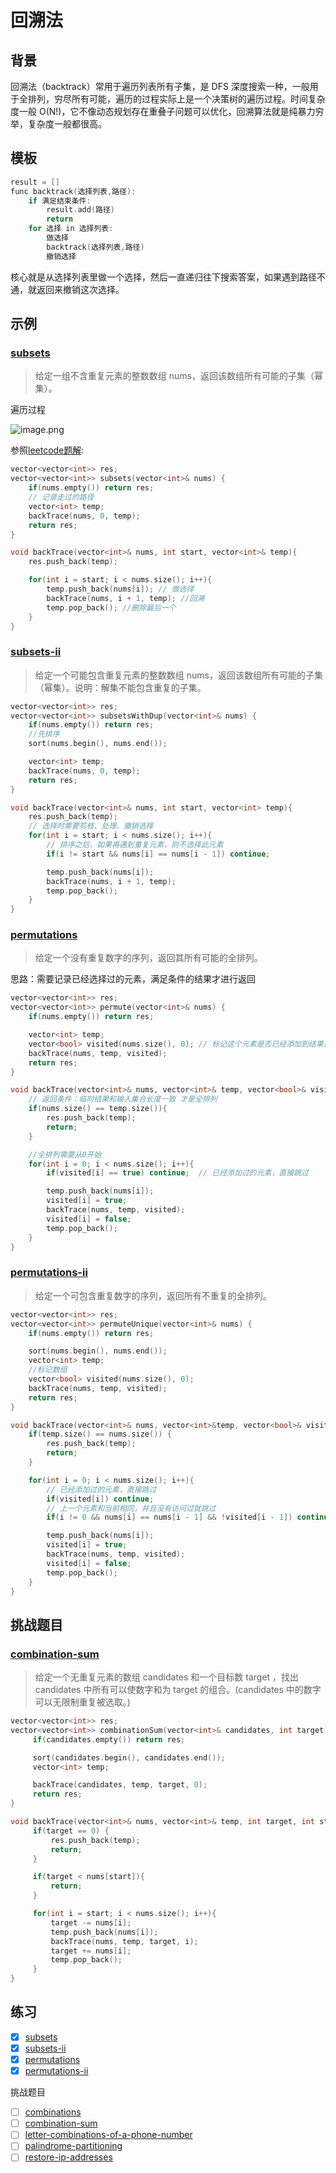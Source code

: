 # 回溯法

## 背景

回溯法（backtrack）常用于遍历列表所有子集，是 DFS 深度搜索一种，一般用于全排列，穷尽所有可能，遍历的过程实际上是一个决策树的遍历过程。时间复杂度一般 O(N!)，它不像动态规划存在重叠子问题可以优化，回溯算法就是纯暴力穷举，复杂度一般都很高。

## 模板

```c
result = []
func backtrack(选择列表,路径):
    if 满足结束条件:
        result.add(路径)
        return
    for 选择 in 选择列表:
        做选择
        backtrack(选择列表,路径)
        撤销选择
```

核心就是从选择列表里做一个选择，然后一直递归往下搜索答案，如果遇到路径不通，就返回来撤销这次选择。

## 示例

### [subsets](https://leetcode-cn.com/problems/subsets/)

> 给定一组不含重复元素的整数数组 nums，返回该数组所有可能的子集（幂集）。

遍历过程

![image.png](https://img.fuiboom.com/img/backtrack.png)

参照[leetcode题解](https://leetcode-cn.com/problems/subsets/solution/hui-su-si-xiang-tuan-mie-pai-lie-zu-he-zi-ji-wen-t/):

```c
vector<vector<int>> res;
vector<vector<int>> subsets(vector<int>& nums) {
    if(nums.empty()) return res;
    // 记录走过的路径
    vector<int> temp;
    backTrace(nums, 0, temp);
    return res;
}

void backTrace(vector<int>& nums, int start, vector<int>& temp){
    res.push_back(temp);

    for(int i = start; i < nums.size(); i++){
        temp.push_back(nums[i]); // 做选择
        backTrace(nums, i + 1, temp); //回溯
        temp.pop_back(); //删除最后一个
    }
}
```

### [subsets-ii](https://leetcode-cn.com/problems/subsets-ii/)

> 给定一个可能包含重复元素的整数数组 nums，返回该数组所有可能的子集（幂集）。说明：解集不能包含重复的子集。

```c
vector<vector<int>> res;
vector<vector<int>> subsetsWithDup(vector<int>& nums) {
    if(nums.empty()) return res;
    //先排序
    sort(nums.begin(), nums.end());

    vector<int> temp;
    backTrace(nums, 0, temp);
    return res;
}

void backTrace(vector<int>& nums, int start, vector<int> temp){
    res.push_back(temp);
    // 选择时需要剪枝、处理、撤销选择
    for(int i = start; i < nums.size(); i++){
        // 排序之后，如果再遇到重复元素，则不选择此元素
        if(i != start && nums[i] == nums[i - 1]) continue;

        temp.push_back(nums[i]);
        backTrace(nums, i + 1, temp);
        temp.pop_back();
    }
}
```

### [permutations](https://leetcode-cn.com/problems/permutations/)

> 给定一个没有重复数字的序列，返回其所有可能的全排列。

思路：需要记录已经选择过的元素，满足条件的结果才进行返回

```c
vector<vector<int>> res;
vector<vector<int>> permute(vector<int>& nums) {
    if(nums.empty()) return res;

    vector<int> temp;
    vector<bool> visited(nums.size(), 0); // 标记这个元素是否已经添加到结果集
    backTrace(nums, temp, visited);
    return res;
}

void backTrace(vector<int>& nums, vector<int>& temp, vector<bool>& visited){
    // 返回条件：临时结果和输入集合长度一致 才是全排列
    if(nums.size() == temp.size()){
        res.push_back(temp);
        return;
    }

    //全排列需要从0开始
    for(int i = 0; i < nums.size(); i++){
        if(visited[i] == true) continue;  // 已经添加过的元素，直接跳过

        temp.push_back(nums[i]);
        visited[i] = true;
        backTrace(nums, temp, visited);
        visited[i] = false;
        temp.pop_back();
    }
}
```

### [permutations-ii](https://leetcode-cn.com/problems/permutations-ii/)

> 给定一个可包含重复数字的序列，返回所有不重复的全排列。

```c
vector<vector<int>> res;
vector<vector<int>> permuteUnique(vector<int>& nums) {
    if(nums.empty()) return res;

    sort(nums.begin(), nums.end());
    vector<int> temp;
    //标记数组
    vector<bool> visited(nums.size(), 0);
    backTrace(nums, temp, visited);
    return res;
}

void backTrace(vector<int>& nums, vector<int>&temp, vector<bool>& visited){
    if(temp.size() == nums.size()) {
        res.push_back(temp);
        return;
    }

    for(int i = 0; i < nums.size(); i++){
        // 已经添加过的元素，直接跳过
        if(visited[i]) continue;
        // 上一个元素和当前相同，并且没有访问过就跳过
        if(i != 0 && nums[i] == nums[i - 1] && !visited[i - 1]) continue;

        temp.push_back(nums[i]);
        visited[i] = true;
        backTrace(nums, temp, visited);
        visited[i] = false;
        temp.pop_back();
    }
}
```

## 挑战题目

### [combination-sum](https://leetcode-cn.com/problems/combination-sum/)

> 给定一个无重复元素的数组 candidates 和一个目标数 target ，找出 candidates 中所有可以使数字和为 target 的组合。(candidates 中的数字可以无限制重复被选取。)

```c
vector<vector<int>> res;
vector<vector<int>> combinationSum(vector<int>& candidates, int target) {
     if(candidates.empty()) return res;

     sort(candidates.begin(), candidates.end());
     vector<int> temp;

     backTrace(candidates, temp, target, 0);
     return res;
}

void backTrace(vector<int>& nums, vector<int>& temp, int target, int start){
     if(target == 0) {
         res.push_back(temp);
         return;
     }

     if(target < nums[start]){
         return;
     }

     for(int i = start; i < nums.size(); i++){
         target -= nums[i];
         temp.push_back(nums[i]);
         backTrace(nums, temp, target, i);
         target += nums[i];
         temp.pop_back();
     }
}
```

## 练习

- [x] [subsets](https://leetcode-cn.com/problems/subsets/)
- [x] [subsets-ii](https://leetcode-cn.com/problems/subsets-ii/)
- [x] [permutations](https://leetcode-cn.com/problems/permutations/)
- [x] [permutations-ii](https://leetcode-cn.com/problems/permutations-ii/)

挑战题目

- [ ] [combinations](https://leetcode-cn.com/problems/combinations/)
- [ ] [combination-sum](https://leetcode-cn.com/problems/combination-sum/)
- [ ] [letter-combinations-of-a-phone-number](https://leetcode-cn.com/problems/letter-combinations-of-a-phone-number/)
- [ ] [palindrome-partitioning](https://leetcode-cn.com/problems/palindrome-partitioning/)
- [ ] [restore-ip-addresses](https://leetcode-cn.com/problems/restore-ip-addresses/)
